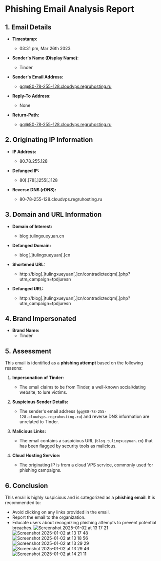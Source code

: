 
# Phishing Email Analysis Report

## 1. Email Details

- **Timestamp:**
  - 03:31 pm, Mar 26th 2023

- **Sender's Name (Display Name):**
  - Tinder

- **Sender's Email Address:**
  - gq@80-78-255-128.cloudvps.regruhosting.ru

- **Reply-To Address:**
  - None

- **Return-Path:**
  - gq@80-78-255-128.cloudvps.regruhosting.ru

## 2. Originating IP Information

- **IP Address:**
  - 80.78.255.128

- **Defanged IP:**
  - 80[.]78[.]255[.]128

- **Reverse DNS (rDNS):**
  - 80-78-255-128.cloudvps.regruhosting.ru

## 3. Domain and URL Information

- **Domain of Interest:**
  - blog.tulingxueyuan.cn

- **Defanged Domain:**
  - blog[.]tulingxueyuan[.]cn

- **Shortened URL:**
  - http://blog[.]tulingxueyuan[.]cn/contradictedqm[.]php?utm_campaign=tpdjuresn

- **Defanged URL:**
  - http://blog[.]tulingxueyuan[.]cn/contradictedqm[.]php?utm_campaign=tpdjuresn

## 4. Brand Impersonated

- **Brand Name:**
  - Tinder

## 5. Assessment

This email is identified as a **phishing attempt** based on the following reasons:

1. **Impersonation of Tinder:**
   - The email claims to be from Tinder, a well-known social/dating website, to lure victims.

2. **Suspicious Sender Details:**
   - The sender's email address (`gq@80-78-255-128.cloudvps.regruhosting.ru`) and reverse DNS information are unrelated to Tinder.

3. **Malicious Links:**
   - The email contains a suspicious URL (`blog.tulingxueyuan.cn`) that has been flagged by security tools as malicious.

4. **Cloud Hosting Service:**
   - The originating IP is from a cloud VPS service, commonly used for phishing campaigns.

## 6. Conclusion

This email is highly suspicious and is categorized as a **phishing email**. It is recommended to:

- Avoid clicking on any links provided in the email.
- Report the email to the organization.
- Educate users about recognizing phishing attempts to prevent potential breaches.
![Screenshot 2025-01-02 at 13 17 21](https://github.com/user-attachments/assets/83767de3-0b06-4e3b-85e1-ef5efe188d7c)
![Screenshot 2025-01-02 at 13 17 48](https://github.com/user-attachments/assets/2145ee4b-cdf6-4970-b624-b560b7cff179)
![Screenshot 2025-01-02 at 13 18 56](https://github.com/user-attachments/assets/6348e64d-7811-4b42-bffd-adf8c46188e0)
![Screenshot 2025-01-02 at 13 29 29](https://github.com/user-attachments/assets/078ed0cb-8bce-4eb0-a80a-8901f39ae353)
![Screenshot 2025-01-02 at 13 29 46](https://github.com/user-attachments/assets/9ebdf8ce-2f7b-4679-ba0a-53cd73617d36)
![Screenshot 2025-01-02 at 14 21 11](https://github.com/user-attachments/assets/6dfd2669-7fed-4c3f-9f90-bde3bc1f8720)
